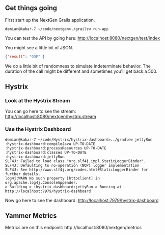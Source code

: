 ## Get things going
First start up the NextGen Grails application.
```
demian@kabar-7 ~/code/nextgen>./grailsw run-app
```

You can test the API by going here:
[http://localhost:8080/nextgen/test/index](http://localhost:8080/nextgen/test/index)

You might see a little bit of JSON.
``` json
{"result": "OOF" }
```

We do a little bit of randomness to simulate indeterminate
behavior.  The duration of the call might be different
and sometimes you'll get back a 500.

## Hystrix

### Look at the Hystrix Stream
You can go here to see the stream: 
[http://localhost:8080/nextgen/hystrix.stream](http://localhost:8080/nextgen/hystrix.stream)

### Use the Hystrix Dashboard
```
demian@kabar-7 ~/code/Hystrix/hystrix-dashboard>../gradlew jettyRun
:hystrix-dashboard:compileJava UP-TO-DATE
:hystrix-dashboard:processResources UP-TO-DATE
:hystrix-dashboard:classes UP-TO-DATE
:hystrix-dashboard:jettyRun
SLF4J: Failed to load class "org.slf4j.impl.StaticLoggerBinder".
SLF4J: Defaulting to no-operation (NOP) logger implementation
SLF4J: See http://www.slf4j.org/codes.html#StaticLoggerBinder for further details.
log4j:WARN No such property [httpclient] in org.apache.log4j.ConsoleAppender.
> Building > :hystrix-dashboard:jettyRun > Running at http://localhost:7979/hystrix-dashboard
```

Now go here to see the dashboard: [http://localhost:7979/hystrix-dashboard](http://localhost:7979/hystrix-dashboard)

## Yammer Metrics
Metrics are on this endpoint: http://localhost:8080/nextgen/metrics
